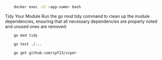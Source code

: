 ```bash
    docker exec -it <app-name> bash
```

Tidy Your Module
Run the go mod tidy command to clean up the module dependencies, ensuring that all necessary dependencies are properly noted and unused ones are removed:

```bash
    go mod tidy
```

```bash
    go test ./...
```

```bash
    go get github.com/spf13/viper
```